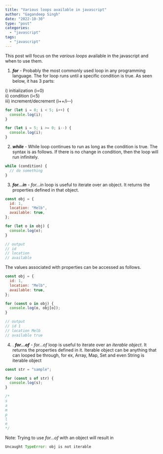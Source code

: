 ```yaml
---
title: "Various loops available in javascript"
author: "Gagandeep Singh"
date: "2022-10-30"
type: "post"
categories:
  - "javascript"
tags:
  - "javascript"
---
```


This post will focus on the _various loops_ available in the javascript and when to use them.

1. _**for**_ - Probably the most commonly used loop in any programming language. The for loop runs until a specific condition is true. As seen below, it has 3 parts:

i) initialization (i=0)  
ii) condition (i<5)  
iii) increment/decrement (i++/i-\-)

```javascript
for (let i = 0; i < 5; i++) {
  console.log(i);
}
```

```javascript
for (let i = 5; i >= 0; i--) {
  console.log(i);
}
```

2. _**while**_ - While loop continues to run as long as the condition is true. The syntax is as follows. If there is no change in condition, then the loop will run infinitely.

```javascript
while (condition) {
  // do something
}
```

3. _**for...in**_ - _for...in_ loop is useful to iterate over an object. It returns the properties defined in that object.

```javascript
const obj = {
  id: 1,
  location: "Melb",
  available: true,
};

for (let o in obj) {
  console.log(o);
}

// output
// id
// location
// available
```

The values associated with properties can be accessed as follows.

```javascript
const obj = {
  id: 1,
  location: "Melb",
  available: true,
};

for (const o in obj) {
  console.log(o, obj[o]);
}

// output
// id 1
// location Melb
// available true
```

4. . _**for...of**_ - _for...of_ loop is useful to iterate over an _iterable object_. It returns the properties defined in it. Iterable object can be anything that can looped be through, for ex, Array, Map, Set and even String is iterable object

```javascript
const str = "sample";

for (const s of str) {
  console.log(s);
}

/*
s
a
m
p
l
e
*/
```

Note: Trying to use _for...of_ with an object will result in

```javascript
Uncaught TypeError: obj is not iterable
```

